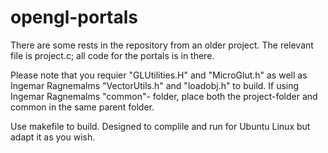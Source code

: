 # opengl-portals
There are some rests in the repository from an older project. The relevant file is project.c; all code for the portals is in there. 

Please note that you requier "GLUtilities.H" and "MicroGlut.h" as well as Ingemar Ragnemalms "VectorUtils.h" and "loadobj.h" to build. 
If using Ingemar Ragnemalms "common"- folder, place both the project-folder and common in the same parent folder.

Use makefile to build. Designed to complile and run for Ubuntu Linux but adapt it as you wish.
